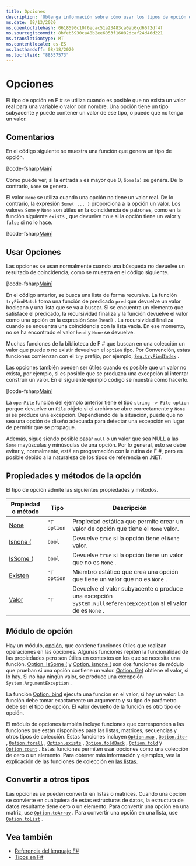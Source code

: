 ```yaml
---
title: Opciones
description: 'Obtenga información sobre cómo usar los tipos de opción de F # cuando es posible que no exista un valor real para una variable o un valor con nombre.'
ms.date: 08/13/2020
ms.openlocfilehash: 0618590c10f6ecac51a23483ca0ab6cd66f2df4f
ms.sourcegitcommit: 8bfeb5930ca48b2ee6053f16082dcaf24d46d221
ms.translationtype: MT
ms.contentlocale: es-ES
ms.lasthandoff: 08/18/2020
ms.locfileid: "88557573"
---
```

# <a name="options"></a>Opciones

El tipo de opción en F # se utiliza cuando es posible que no exista un valor real para una variable o valor con nombre. Una opción tiene un tipo subyacente y puede contener un valor de ese tipo, o puede que no tenga un valor.

## <a name="remarks"></a>Comentarios

En el código siguiente se muestra una función que genera un tipo de opción.

[!code-fsharp[Main](~/samples/snippets/fsharp/lang-ref-1/snippet1404.fs)]

Como puede ver, si la entrada `a` es mayor que 0, `Some(a)` se genera.  De lo contrario, `None` se genera.

El valor `None` se utiliza cuando una opción no tiene un valor real. De lo contrario, la expresión `Some( ... )` proporciona a la opción un valor. Los valores `Some` y `None` son útiles en la coincidencia de patrones, como en la función siguiente `exists` , que devuelve `true` si la opción tiene un valor y `false` si no lo hace.

[!code-fsharp[Main](~/samples/snippets/fsharp/lang-ref-1/snippet1401.fs)]

## <a name="using-options"></a>Usar Opciones

Las opciones se usan normalmente cuando una búsqueda no devuelve un resultado de coincidencia, como se muestra en el código siguiente.

[!code-fsharp[Main](~/samples/snippets/fsharp/lang-ref-1/snippet1403.fs)]

En el código anterior, se busca una lista de forma recursiva. La función `tryFindMatch` toma una función de predicado `pred` que devuelve un valor booleano y una lista que se va a buscar. Si se encuentra un elemento que satisface el predicado, la recursividad finaliza y la función devuelve el valor como una opción en la expresión `Some(head)` . La recursividad finaliza cuando se encuentra una coincidencia con la lista vacía. En ese momento, no se ha encontrado el valor `head` y `None` se devuelve.

Muchas funciones de la biblioteca de F # que buscan en una colección un valor que puede o no existir devuelven el `option` tipo. Por Convención, estas funciones comienzan con el `try` prefijo, por ejemplo, [`Seq.tryFindIndex`](https://fsharp.github.io/fsharp-core-docs/reference/fsharp-collections-seqmodule.html#tryFindIndex) .

Las opciones también pueden ser útiles cuando es posible que un valor no exista, por ejemplo, si es posible que se produzca una excepción al intentar construir un valor. En el siguiente ejemplo código se muestra cómo hacerlo.

[!code-fsharp[Main](~/samples/snippets/fsharp/lang-ref-1/snippet1402.fs)]

La `openFile` función del ejemplo anterior tiene el tipo `string -> File option` porque devuelve un `File` objeto si el archivo se abre correctamente y `None` si se produce una excepción. Dependiendo de la situación, puede que no sea una opción de diseño adecuada para detectar una excepción en lugar de permitir que se propague.

Además, sigue siendo posible pasar `null` o un valor que sea NULL a las `Some` mayúsculas y minúsculas de una opción. Por lo general, esto se debe evitar y, normalmente, está en programación con la rutina de F #, pero es posible debido a la naturaleza de los tipos de referencia en .NET.

## <a name="option-properties-and-methods"></a>Propiedades y métodos de la opción

El tipo de opción admite las siguientes propiedades y métodos.

|Propiedad o método|Tipo|Descripción|
|------------------|----|-----------|
|[None](https://fsharp.github.io/fsharp-core-docs/reference/fsharp-core-fsharpoption-1.html#None)|`'T option`|Propiedad estática que permite crear un valor de opción que tiene el `None` valor.|
|[Isnone (](https://fsharp.github.io/fsharp-core-docs/reference/fsharp-core-fsharpoption-1.html#IsNone)|`bool`|Devuelve `true` si la opción tiene el `None` valor.|
|[IsSome (](https://fsharp.github.io/fsharp-core-docs/reference/fsharp-core-fsharpoption-1.html#IsSome)|`bool`|Devuelve `true` si la opción tiene un valor que no es `None` .|
|[Existen](https://fsharp.github.io/fsharp-core-docs/reference/fsharp-core-fsharpoption-1.html#Some)|`'T option`|Miembro estático que crea una opción que tiene un valor que no es `None` .|
|[Valor](https://fsharp.github.io/fsharp-core-docs/reference/fsharp-core-fsharpoption-1.html#Value)|`'T`|Devuelve el valor subyacente o produce una excepción `System.NullReferenceException` si el valor de es `None` .|

## <a name="option-module"></a>Módulo de opción

Hay un módulo, [opción](https://fsharp.github.io/fsharp-core-docs/reference/fsharp-core-optionmodule.html), que contiene funciones útiles que realizan operaciones en las opciones. Algunas funciones repiten la funcionalidad de las propiedades pero son útiles en contextos en los que se necesita una función. [Option. IsSome (](https://fsharp.github.io/fsharp-core-docs/reference/fsharp-core-optionmodule.html#isSome) y [Option. isnone (](https://fsharp.github.io/fsharp-core-docs/reference/fsharp-core-optionmodule.html#isNone) son dos funciones de módulo que prueban si una opción contiene un valor. [Option. Get](https://fsharp.github.io/fsharp-core-docs/reference/fsharp-core-optionmodule.html#get) obtiene el valor, si lo hay. Si no hay ningún valor, se produce una excepción `System.ArgumentException` .

La función [Option. bind](https://fsharp.github.io/fsharp-core-docs/reference/fsharp-core-optionmodule.html#bind) ejecuta una función en el valor, si hay un valor. La función debe tomar exactamente un argumento y su tipo de parámetro debe ser el tipo de opción. El valor devuelto de la función es otro tipo de opción.

El módulo de opciones también incluye funciones que corresponden a las funciones que están disponibles para las listas, matrices, secuencias y otros tipos de colección. Estas funciones incluyen [`Option.map`](https://fsharp.github.io/fsharp-core-docs/reference/fsharp-core-optionmodule.html#map) , [`Option.iter`](https://fsharp.github.io/fsharp-core-docs/reference/fsharp-core-optionmodule.html#iter) , [`Option.forall`](https://fsharp.github.io/fsharp-core-docs/reference/fsharp-core-optionmodule.html#forall) , [`Option.exists`](https://fsharp.github.io/fsharp-core-docs/reference/fsharp-core-optionmodule.html#exists) , [`Option.foldBack`](https://fsharp.github.io/fsharp-core-docs/reference/fsharp-core-optionmodule.html#foldBack) , [`Option.fold`](https://fsharp.github.io/fsharp-core-docs/reference/fsharp-core-optionmodule.html#fold) y [`Option.count`](https://fsharp.github.io/fsharp-core-docs/reference/fsharp-core-optionmodule.html#count) . Estas funciones permiten usar opciones como una colección de cero o un elemento. Para obtener más información y ejemplos, vea la explicación de las funciones de colección en [las listas](lists.md).

## <a name="converting-to-other-types"></a>Convertir a otros tipos

Las opciones se pueden convertir en listas o matrices. Cuando una opción se convierte en cualquiera de estas estructuras de datos, la estructura de datos resultante tiene cero o un elemento. Para convertir una opción en una matriz, use [`Option.toArray`](https://fsharp.github.io/fsharp-core-docs/reference/fsharp-core-optionmodule.html#toArray) . Para convertir una opción en una lista, use [`Option.toList`](https://fsharp.github.io/fsharp-core-docs/reference/fsharp-core-optionmodule.html#toList) .

## <a name="see-also"></a>Vea también

- [Referencia del lenguaje F#](index.md)
- [Tipos en F#](fsharp-types.md)
